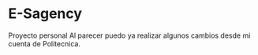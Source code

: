 # E-Sagency
Proyecto personal
Al parecer puedo ya realizar algunos cambios desde mi cuenta de Politecnica.

